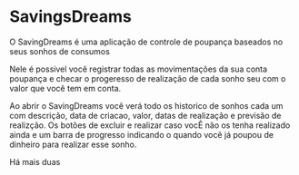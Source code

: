 # SavingsDreams

O SavingDreams é uma aplicação de controle de poupança baseados no seus sonhos de consumos

Nele é possivel você registrar todas as movimentações da sua conta poupança e checar o progeresso de realização de cada sonho seu com o valor que você tem em conta.

Ao abrir o SavingDreams você verá todo os historico de sonhos cada um com descrição, data de criacao, valor, datas de realização e previsão de realizção. Os botões de excluir e realizar caso vocÊ não os tenha realizado ainda e um barra de progresso indicando o quando você já poupou de dinheiro para realizar esse sonho.

Há mais duas  
